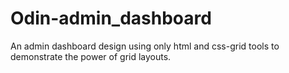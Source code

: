 # Odin-admin_dashboard
An admin dashboard design using only html and css-grid tools to demonstrate
the power of grid layouts.
